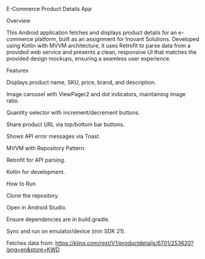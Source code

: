 E-Commerce Product Details App

Overview


This Android application fetches and displays product details for an e-commerce platform, built as an assignment for Inovant Solutions.
Developed using Kotlin with MVVM architecture, it uses Retrofit to parse data from a provided web service and presents a clean, 
responsive UI that matches the provided design mockups, ensuring a seamless user experience.


Features


Displays product name, SKU, price, brand, and description.

Image carousel with ViewPager2 and dot indicators, maintaining image ratio.

Quantity selector with increment/decrement buttons.

Share product URL via top/bottom bar buttons.

Shows API error messages via Toast.

MVVM with Repository Pattern.

Retrofit for API parsing.

Kotlin for development.


How to Run


Clone the repository.

Open in Android Studio.

Ensure dependencies are in build.gradle.

Sync and run on emulator/device (min SDK 21).

Fetches data from:
https://klinq.com/rest/V1/productdetails/6701/253620?lang=en&store=KWD


